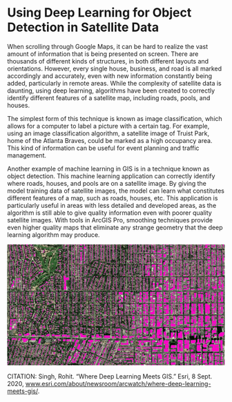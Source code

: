 # Using Deep Learning for Object Detection in Satellite Data 

When scrolling through Google Maps, it can be hard to realize the vast amount of information that is being presented on screen. There are thousands of different kinds of structures, in both different layouts and orientations. However, every single house, business, and road is all marked accordingly and accurately, even with new information constantly being added, particularly in remote areas. While the complexity of satellite data is daunting, using deep learning, algorithms have been created to correctly identify different features of a satellite map, including roads, pools, and houses.

The simplest form of this technique is known as image classification, which allows for a computer to label a picture with a certain tag. For example, using an image classification algorithm, a satellite image of Truist Park, home of the Atlanta Braves, could be marked as a high occupancy area. This kind of information can be useful for event planning and traffic management.	

Another example of machine learning in GIS is in a technique known as object detection. This machine learning application can correctly identify where roads, houses, and pools are on a satellite image. By giving the model training data of satellite images, the model can learn what constitutes different features of a map, such as roads, houses, etc. This application is particularly useful in areas with less detailed and developed areas, as the algorithm is still able to give quality information even with poorer quality satellite images. With tools in ArcGIS Pro, smoothing techniques provide even higher quality maps that eliminate any strange geometry that the deep learning algorithm may produce.

![](deeplearning7-.jpg)



CITATION: Singh, Rohit. “Where Deep Learning Meets GIS.” Esri, 8 Sept. 2020, www.esri.com/about/newsroom/arcwatch/where-deep-learning-meets-gis/. 
